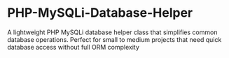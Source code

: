 # PHP-MySQLi-Database-Helper
A lightweight PHP MySQLi database helper class that simplifies common database operations. Perfect for small to medium projects that need quick database access without full ORM complexity
